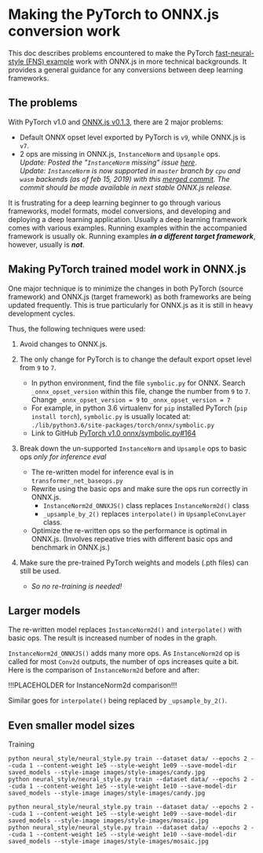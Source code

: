 # Making the PyTorch to ONNX.js conversion work
This doc describes problems encountered to make the PyTorch [fast-neural-style (FNS) example](https://github.com/pytorch/examples/tree/master/fast_neural_style) work with ONNX.js in more technical backgrounds.  It provides a general guidance for any conversions between deep learning frameworks.

## The problems
With PyTorch v1.0 and [ONNX.js v0.1.3](https://github.com/Microsoft/onnxjs/tree/v0.1.3), there are 2 major problems:
- Default ONNX opset level exported by PyTorch is `v9`, while ONNX.js is `v7`.
- 2 ops are missing in ONNX.js, `InstanceNorm` and `Upsample` ops.  
_Update: Posted the "`InstanceNorm` missing" issue [here](https://github.com/Microsoft/onnxjs/issues/18)_.  
_Update: `InstanceNorm` is now supported in `master` branch by `cpu` and `wasm` backends (as of feb 15, 2019) with this [merged commit](https://github.com/Microsoft/onnxjs/pull/82#issuecomment-463867590).  The commit should be made available in next stable ONNX.js release._

It is frustrating for a deep learning beginner to go through various frameworks, model formats, model conversions, and developing and deploying a deep learning application.  Usually a deep learning framework comes with various examples.  Running examples within the accompanied framework is usually ok.  Running examples **_in a different target framework_**, however, usually is **_not_**.

## Making PyTorch trained model work in ONNX.js
One major technique is to minimize the changes in both PyTorch (source framework) and ONNX.js (target framework) as both frameworks are being updated frequently.  This is true particularly for ONNX.js as it is still in heavy development cycles.  

Thus, the following techniques were used:  
1. Avoid changes to ONNX.js.  
2. The only change for PyTorch is to change the default export opset level from `9` to `7`.
   - In python environment, find the file `symbolic.py` for ONNX.  Search `_onnx_opset_version` within this file, change the number from `9` to `7`.  
   Change `_onnx_opset_version = 9` to `_onnx_opset_version = 7`
   - For example, in python 3.6 virtualenv for `pip` installed PyTorch (`pip install torch`), `symbolic.py` is usually located at:  
   `./lib/python3.6/site-packages/torch/onnx/symbolic.py`
   - Link to GitHub [PyTorch v1.0 onnx/symbolic.py#164](v1.0.0/torch/onnx/symbolic.py#L164)  
   
3. Break down the un-supported `InstanceNorm` and `Upsample` ops to basic ops _only for inference eval_
   - The re-written model for inference eval is in `transformer_net_baseops.py`
   - Rewrite using the basic ops and make sure the ops run correctly in ONNX.js.  
      - `InstanceNorm2d_ONNXJS()` class replaces `InstanceNorm2d()` class  
      - `_upsample_by_2()` replaces `interpolate()` in `UpsampleConvLayer` class.
   - Optimize the re-written ops so the performance is optimal in ONNX.js.  (Involves repeative tries with different basic ops and benchmark in ONNX.js.)
4. Make sure the pre-trained PyTorch weights and models (.pth files) can still be used.
   * _So no re-training is needed!_

## Larger models
The re-written model replaces `InstanceNorm2d()` and `interpolate()` with basic ops.  The result is increased number of nodes in the graph.

`InstanceNorm2d_ONNXJS()` adds many more ops.  As `InstanceNorm2d` op is called for most `Conv2d` outputs, the number of ops increases quite a bit.  Here is the comparison of `InstanceNorm2d` before and after:

!!!PLACEHOLDER for InstanceNorm2d comparison!!!

Similar goes for `interpolate()` being replaced by `_upsample_by_2()`.

## Even smaller model sizes
Training
```
python neural_style/neural_style.py train --dataset data/ --epochs 2 --cuda 1 --content-weight 1e5 --style-weight 1e09 --save-model-dir saved_models --style-image images/style-images/candy.jpg
python neural_style/neural_style.py train --dataset data/ --epochs 2 --cuda 1 --content-weight 1e5 --style-weight 1e10 --save-model-dir saved_models --style-image images/style-images/candy.jpg

python neural_style/neural_style.py train --dataset data/ --epochs 2 --cuda 1 --content-weight 1e5 --style-weight 1e09 --save-model-dir saved_models --style-image images/style-images/mosaic.jpg
python neural_style/neural_style.py train --dataset data/ --epochs 2 --cuda 1 --content-weight 1e5 --style-weight 1e10 --save-model-dir saved_models --style-image images/style-images/mosaic.jpg

```

